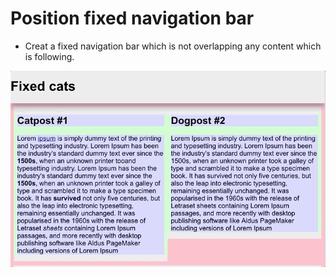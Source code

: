 # Position fixed navigation bar

- Creat a fixed navigation bar which is not overlapping any content which is following.  


![Preview](./image.gif)
